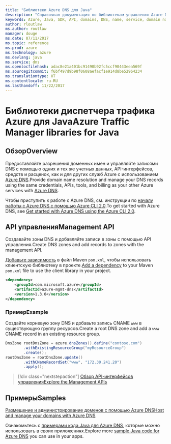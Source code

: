 ```yaml
---
title: "Библиотеки Azure DNS для Java"
description: "Справочная документация по библиотекам управления Azure DNS для Java"
keywords: Azure, Java, SDK, API, domains, DNS, name, service, domain name service
author: rloutlaw
ms.author: routlaw
manager: douge
ms.date: 07/11/2017
ms.topic: reference
ms.prod: azure
ms.technology: azure
ms.devlang: java
ms.service: dns
ms.openlocfilehash: adac8e21a401bc91490b92fc5ccf90443eea569f
ms.sourcegitcommit: f6bf497d9b98f0608aefacf1e914d8be52964234
ms.translationtype: HT
ms.contentlocale: ru-RU
ms.lasthandoff: 11/22/2017
---
```

# <a name="azure-traffic-manager-libraries-for-java"></a><span data-ttu-id="df49e-104">Библиотеки диспетчера трафика Azure для Java</span><span class="sxs-lookup"><span data-stu-id="df49e-104">Azure Traffic Manager libraries for Java</span></span>

## <a name="overview"></a><span data-ttu-id="df49e-105">Обзор</span><span class="sxs-lookup"><span data-stu-id="df49e-105">Overview</span></span>

<span data-ttu-id="df49e-106">Предоставляйте разрешения доменных имен и управляйте записями DNS с помощью одних и тех же учетных данных, API-интерфейсов, средств и расценок, как и для других служб Azure с использованием [Azure DNS](/azure/dns/dns-overview).</span><span class="sxs-lookup"><span data-stu-id="df49e-106">Provide domain name resolution and manage your DNS records using the same credentials, APIs, tools, and billing as your other Azure services with [Azure DNS](/azure/dns/dns-overview).</span></span>

<span data-ttu-id="df49e-107">Чтобы приступить к работе с Azure DNS, см. инструкции по [началу работы с Azure DNS с помощью Azure CLI 2.0](/azure/dns/dns-getstarted-cli).</span><span class="sxs-lookup"><span data-stu-id="df49e-107">To get started with Azure DNS, see [Get started with Azure DNS using the Azure CLI 2.0](/azure/dns/dns-getstarted-cli).</span></span>

## <a name="management-api"></a><span data-ttu-id="df49e-108">API управления</span><span class="sxs-lookup"><span data-stu-id="df49e-108">Management API</span></span>

<span data-ttu-id="df49e-109">Создавайте зоны DNS и добавляйте записи в зоны с помощью API управления.</span><span class="sxs-lookup"><span data-stu-id="df49e-109">Create DNS zones and add records to zones with the management API.</span></span>

<span data-ttu-id="df49e-110">[Добавьте зависимость](https://maven.apache.org/guides/getting-started/index.html#How_do_I_use_external_dependencies) в файл Maven `pom.xml`, чтобы использовать клиентскую библиотеку в проекте.</span><span class="sxs-lookup"><span data-stu-id="df49e-110">[Add a dependency](https://maven.apache.org/guides/getting-started/index.html#How_do_I_use_external_dependencies) to your Maven `pom.xml` file to use the client library in your project.</span></span>

```XML
<dependency>
    <groupId>com.microsoft.azure</groupId>
    <artifactId>azure-mgmt-dns</artifactId>
    <version>1.3.0</version>
</dependency>
```   

### <a name="example"></a><span data-ttu-id="df49e-111">Пример</span><span class="sxs-lookup"><span data-stu-id="df49e-111">Example</span></span>

<span data-ttu-id="df49e-112">Создайте корневую зону DNS и добавьте запись CNAME `www` в существующую группу ресурсов.</span><span class="sxs-lookup"><span data-stu-id="df49e-112">Create a root DNS zone and add a `www` CNAME record in an existing resource group.</span></span>

```java
DnsZone rootDnsZone = azure.dnsZones().define("contoso.com")
        .withExistingResourceGroup("myResourceGroup")
        .create();
rootDnsZone = rootDnsZone.update()
        .withCNameRecordSet("www", "172.30.241.20")
        .apply();
```

> [!div class="nextstepaction"]
> [<span data-ttu-id="df49e-113">Обзор API-интерфейсов управления</span><span class="sxs-lookup"><span data-stu-id="df49e-113">Explore the Management APIs</span></span>](/java/api/overview/azure/dns/managementapi)

## <a name="samples"></a><span data-ttu-id="df49e-114">Примеры</span><span class="sxs-lookup"><span data-stu-id="df49e-114">Samples</span></span>

[<span data-ttu-id="df49e-115">Размещение и администрирование доменов с помощью Azure DNS</span><span class="sxs-lookup"><span data-stu-id="df49e-115">Host and manage your domains with Azure DNS</span></span>](https://github.com/Azure-Samples/dns-java-host-and-manage-your-domains)

<span data-ttu-id="df49e-116">Ознакомьтесь с [примерами кода Java для Azure DNS](https://azure.microsoft.com/resources/samples/?platform=java&term=dns), которые можно использовать в своих приложениях.</span><span class="sxs-lookup"><span data-stu-id="df49e-116">Explore more [sample Java code for Azure DNS](https://azure.microsoft.com/resources/samples/?platform=java&term=dns) you can use in your apps.</span></span>

<!---Loc Comment: Please, refer to conversation section to check the issue. Thanks.--->

